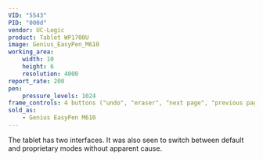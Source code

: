 ```yaml
---
VID: "5543"
PID: "000d"
vendor: UC-Logic
product: Tablet WP1700U
image: Genius_EasyPen_M610
working_area:
    width: 10
    height: 6
    resolution: 4000
report_rate: 200
pen:
    pressure_levels: 1024
frame_controls: 4 buttons ("undo", "eraser", "next page", "previous page") 
sold_as:
    - Genius EasyPen M610
---
```

The tablet has two interfaces. It was also seen to switch between default and proprietary modes without apparent cause.

